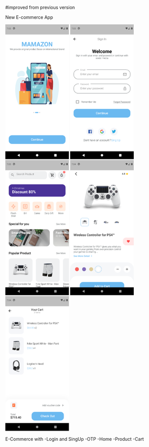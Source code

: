 #improved from previous version

New E-commerce App
 
<img src="https://github.com/tonyhart7/ecommerce_improved/blob/main/mamazon1.png" alt="drawing" width="200"/> <img src="https://github.com/tonyhart7/ecommerce_improved/blob/main/mamazon2.png" alt="drawing" width="200"/> <img src="https://github.com/tonyhart7/ecommerce_improved/blob/main/mamazon3.png" alt="drawing" width="200"/> <img src="https://github.com/tonyhart7/ecommerce_improved/blob/main/mamazon4.png" alt="drawing" width="200"/> <img src="https://github.com/tonyhart7/ecommerce_improved/blob/main/mamazon5.png" alt="drawing" width="200"/>


E-Commerce with 
-Login and SingUp
-OTP
-Home 
-Product
-Cart
